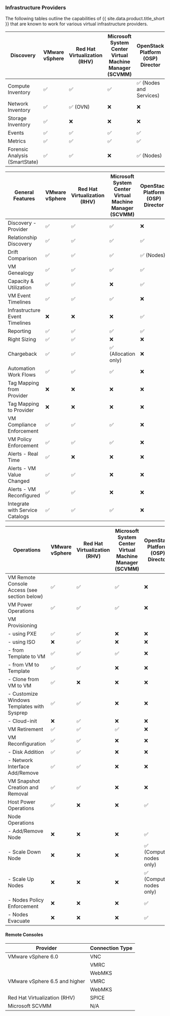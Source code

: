 ### Infrastructure Providers

 The following tables outline the capabilities of {{ site.data.product.title_short }} that are known to work for various virtual infrastructure providers.

| Discovery                                                    | VMware vSphere | Red Hat Virtualization (RHV) | Microsoft System Center Virtual Machine Manager (SCVMM) | OpenStack Platform (OSP) Director |
| ------------------------------------------------------------ | -------------- | ---------------------------- | ------------------------------------------------------- | --------------------------------- |
| Compute Inventory                                            | ✅             | ✅                           | ✅                                                      | ✅ (Nodes and Services)           |
| Network Inventory                                            | ✅             | ✅ (OVN)                     | ❌                                                      | ❌                                |
| Storage Inventory                                            | ✅             | ❌                           | ❌                                                      | ❌                                |
| Events                                                       | ✅             | ✅                           | ✅                                                      | ✅                                |
| Metrics                                                      | ✅             | ✅                           | ✅                                                      | ✅                                |
| Forensic Analysis (SmartState)                               | ✅             | ✅                           | ❌                                                      | ✅ (Nodes)                        |

| General Features                                             | VMware vSphere | Red Hat Virtualization (RHV) | Microsoft System Center Virtual Machine Manager (SCVMM) | OpenStack Platform (OSP) Director |
| ------------------------------------------------------------ | -------------- | ---------------------------- | ------------------------------------------------------- | --------------------------------- |
| Discovery - Provider                                         | ✅             | ✅                           | ✅                                                      | ❌                                |
| Relationship Discovery                                       | ✅             | ✅                           | ✅                                                      | ✅                                |
| Drift Comparison                                             | ✅             | ✅                           | ✅                                                      | ✅ (Nodes)                        |
| VM Genealogy                                                 | ✅             | ✅                           | ✅                                                      | ✅                                |
| Capacity & Utilization                                       | ✅             | ✅                           | ❌                                                      | ✅                                |
| VM Event Timelines                                           | ✅             | ✅                           | ✅                                                      | ❌                                |
| Infrastructure Event Timelines                               | ❌             | ❌                           | ❌                                                      | ✅                                |
| Reporting                                                    | ✅             | ✅                           | ✅                                                      | ✅                                |
| Right Sizing                                                 | ✅             | ✅                           | ❌                                                      | ❌                                |
| Chargeback                                                   | ✅             | ✅                           | ✅ (Allocation only)                                    | ❌                                |
| Automation Work Flows                                        | ✅             | ✅                           | ✅                                                      | ❌                                |
| Tag Mapping from Provider                                    | ❌             | ❌                           | ❌                                                      | ❌                                |
| Tag Mapping to Provider                                      | ❌             | ❌                           | ❌                                                      | ❌                                |
| VM Compliance Enforcement                                    | ✅             | ✅                           | ✅                                                      | ❌                                |
| VM Policy Enforcement                                        | ✅             | ✅                           | ✅                                                      | ❌                                |
| Alerts - Real Time                                           | ✅             | ❌                           | ❌                                                      | ❌                                |
| Alerts - VM Value Changed                                    | ✅             | ✅                           | ❌                                                      | ❌                                |
| Alerts - VM Reconfigured                                     | ✅             | ✅                           | ❌                                                      | ❌                                |
| Integrate with Service Catalogs                              | ✅             | ✅                           | ✅                                                      | ❌                                |

| Operations                                                   | VMware vSphere | Red Hat Virtualization (RHV) | Microsoft System Center Virtual Machine Manager (SCVMM) | OpenStack Platform (OSP) Director |
| ------------------------------------------------------------ | -------------- | ---------------------------- | ------------------------------------------------------- | --------------------------------- |
| VM Remote Console Access (see section below)                 | ✅             | ✅                           | ✅                                                      | ❌                                |
| VM Power Operations                                          | ✅             | ✅                           | ✅                                                      | ❌                                |
| VM Provisioning                                              |                |                              |                                                         |                                 |
|   - using PXE                                                | ✅             | ✅                           | ❌                                                      | ❌                                |
|   - using ISO                                                | ❌             | ✅                           | ❌                                                      | ❌                                |
|   - from Template to VM                                      | ✅             | ✅                           | ✅                                                      | ❌                                |
|   - from VM to Template                                      | ✅             | ✅                           | ❌                                                      | ❌                                |
|   - Clone from VM to VM                                      | ✅             | ❌                           | ❌                                                      | ❌                                |
|   - Customize Windows Templates with Sysprep                 | ✅             | ✅                           | ❌                                                      | ❌                                |
|   - Cloud-init                                               | ❌             | ✅                           | ❌                                                      | ❌                                |
| VM Retirement                                                | ✅             | ✅                           | ✅                                                      | ❌                                |
| VM Reconfiguration                                           | ✅             | ✅                           | ❌                                                      | ❌                                |
|   - Disk Addition                                            | ✅             | ✅                           | ❌                                                      | ❌                                |
|   - Network Interface Add/Remove                             | ✅             | ✅                           | ❌                                                      | ❌                                |
| VM Snapshot Creation and Removal                             | ✅             | ✅                           | ❌                                                      | ❌                                |
| Host Power Operations                                        | ✅             | ❌                           | ❌                                                      | ✅                                |
| Node Operations                                              |                |                              |                                                         |                                 |
|   - Add/Remove Node                                          | ❌             | ❌                           | ❌                                                      | ✅                                |
|   - Scale Down Node                                          | ❌             | ❌                           | ❌                                                      | ✅ (Compute nodes only)           |
|   - Scale Up Nodes                                           | ❌             | ❌                           | ❌                                                      | ✅ (Compute nodes only)           |
|   - Nodes Policy Enforcement                                 | ❌             | ❌                           | ❌                                                      | ✅                                |
|   - Nodes Evacuate                                           | ❌             | ❌                           | ❌                                                      | ✅                                |


#### Remote Consoles

| Provider                         | Connection Type |
| -------------------------------- | --------------- |
| VMware vSphere 6.0               | VNC             |
|                                  | VMRC            |
|                                  | WebMKS          |
| VMware vSphere 6.5 and higher    | VMRC            |
|                                  | WebMKS          |
| Red Hat Virtualization (RHV)     | SPICE           |
| Microsoft SCVMM                  | N/A             |
